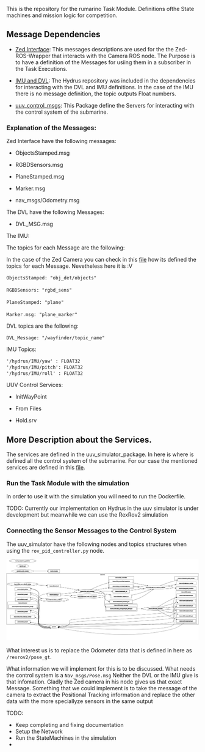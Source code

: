 This is the repository for the rumarino Task Module. Definitions ofthe State machines  and mission logic for competition.



## Message Dependencies
 - [Zed Interface](https://github.com/stereolabs/zed-ros-interfaces): This messages descriptions are used for the the Zed-ROS-Wrapper that interacts with the Camera ROS node. The Purpose is to have a definition of the Messages for usiing them in a subscriber in the Task Executions.

-  [IMU and DVL](https://github.com/Rumarino-Team/Hydrus/tree/main/jetson-tx2/catkin_ws/src/nav_sensors): The Hydrus repository was included in the dependencies for interacting with the DVL and IMU definitions. In the case of the IMU there is no message definition, the topic outputs Float numbers.

- [uuv_control_msgs](https://github.com/uuvsimulator/uuv_simulator/tree/master/uuv_control/uuv_control_msgs): This Package define the Servers for interacting with the control system of the submarine.




### Explanation of the Messages:

 Zed Interface have the following messages:

 - ObjectsStamped.msg

 - RGBDSensors.msg

 - PlaneStamped.msg

 - Marker.msg

 - nav_msgs/Odometry.msg



 The DVL have the following Messages:

  - DVL_MSG.msg

The IMU:



The topics for each Message are the following:

In the case of the Zed Camera you can check in this [file](https://github.com/Rumarino-Team/Vision-Zed-Ros-Wrapper/blob/master/zed_nodelets/src/zed_nodelet/src/zed_wrapper_nodelet.cpp) how its defined the topics for each Message. Nevetheless here it is :V

 ```
 ObjectsStamped: "obj_det/objects"

 RGBDSensors: "rgbd_sens"

 PlaneStamped: "plane"

 Marker.msg: "plane_marker"

 ```

DVL topics are the following:


```
DVL_Message: "/wayfinder/topic_name"
```


IMU Topics:

```
'/hydrus/IMU/yaw' : FLOAT32
'/hydrus/IMU/pitch': FLOAT32
'/hydrus/IMU/roll' : FLOAT32
```


UUV Control Services:

- InitWayPoint

- From Files

- Hold.srv


## More Description about the Services.

The services are defined in the uuv_simulator_package. In here is where is defined all the control system of the submarine.
For our case the mentioned services are defined in this [file](https://github.com/uuvsimulator/uuv_simulator/blob/master/uuv_control/uuv_trajectory_control/src/uuv_control_interfaces/dp_controller_local_planner.py).



### Run the Task Module with the simulation


In order to use it with the simulation you will need to run the Dockerfile.


TODO: Currently our implementation on Hydrus in the uuv simulator is under development but meanwhile we can use the RexRov2 simulation



### Connecting the Sensor Messages to the Control System

The uuv_simulator have the following nodes and topics structures when using the `rov_pid_controller.py` node. 

![graph of nodes in rexrov](config/rosgraph.jpg)



What interest us is to replace the Odometer data that is defined in here as `/rexrov2/pose_gt`.


What information we will implement for this is to be discussed. What needs the control system is a `Nav_msgs/Pose.msg` Neither the DVL or the IMU give is that infomation. Gladly the Zed camera in his node gives us that exact Message. Something that we could implement is to take the message of the camera to extract the Positional Tracking information and replace the other data with the more speciallyze sensors in the same output


TODO:
- Keep completing and fixing documentation
- Setup the Network 
- Run the StateMachines in the simulation
- 
